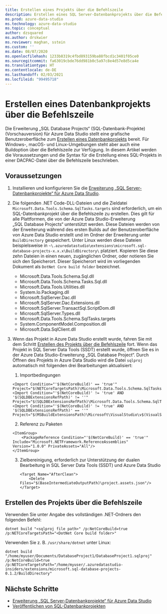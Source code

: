 ```yaml
---
title: Erstellen eines Projekts über die Befehlszeile
description: Erstellen eines SQL Server-Datenbankprojekts über die Befehlszeile
ms.prod: azure-data-studio
ms.technology: azure-data-studio
ms.topic: conceptual
author: dzsquared
ms.author: drskwier
ms.reviewer: maghan, sstein
ms.custom: ''
ms.date: 08/07/2020
ms.openlocfilehash: 1233b8319c4fbd893159ba88fbcd1c3401f05ce0
ms.sourcegitcommit: fa63019cbde76dd981b0c5a97c8e4d57e8d5ca4e
ms.translationtype: HT
ms.contentlocale: de-DE
ms.lasthandoff: 02/03/2021
ms.locfileid: "99495718"
---
```

# <a name="build-a-database-project-from-command-line"></a>Erstellen eines Datenbankprojekts über die Befehlszeile

Die Erweiterung „SQL Database Projects“ (SQL-Datenbank-Projekte) (Vorschauversion) für Azure Data Studio stellt eine grafische Benutzeroberfläche zum [Erstellen eines Datenbankprojekts](sql-database-project-extension-build.md) bereit. Für Windows-, macOS- und Linux-Umgebungen steht aber auch eine Buildoption über die Befehlszeile zur Verfügung. In diesem Artikel werden die Voraussetzungen und die Syntax für die Erstellung eines SQL-Projekts in einer DACPAC-Datei über die Befehlszeile beschrieben.

## <a name="prerequisites"></a>Voraussetzungen

1. Installieren und konfigurieren Sie die [Erweiterung „SQL Server-Datenbankprojekte“ für Azure Data Studio](sql-database-project-extension.md).

2. Die folgenden .NET Code-DLL-Dateien und die Zieldatei `Microsoft.Data.Tools.Schema.SqlTasks.targets` sind erforderlich, um ein SQL-Datenbankprojekt über die Befehlszeile zu erstellen. Dies gilt für alle Plattformen, die von der Azure Data Studio-Erweiterung „SQL Database Projects“ unterstützt werden. Diese Dateien werden von der Erweiterung während des ersten Builds auf der Benutzeroberfläche von Azure Data Studio erstellt und im Ordner der Erweiterung unter `BuildDirectory` gespeichert.  Unter Linux werden diese Dateien beispielsweise in `~\.azuredatastudio\extensions\microsoft.sql-database-projects-x.x.x\BuildDirectory\` platziert.  Kopieren Sie diese zehn Dateien in einen neuen, zugänglichen Ordner, oder notieren Sie sich den Speicherort.  Dieser Speicherort wird im vorliegenden Dokument als `DotNet Core build folder` bezeichnet.

    - Microsoft.Data.Tools.Schema.Sql.dll
    - Microsoft.Data.Tools.Schema.Tasks.Sql.dll
    - Microsoft.Data.Tools.Utilities.dll
    - System.Io.Packaging.dll
    - Microsoft.SqlServer.Dac.dll
    - Microsoft.SqlServer.Dac.Extensions.dll
    - Microsoft.SqlServer.TransactSql.ScriptDom.dll
    - Microsoft.SqlServer.Types.dll
    - Microsoft.Data.Tools.Schema.SqlTasks.targets
    - System.ComponentModel.Composition.dll
    - Microsoft.Data.SqlClient.dll

3. Wenn das Projekt in Azure Data Studio erstellt wurde, fahren Sie mit dem Schritt [Erstellen des Projekts über die Befehlszeile](#build-the-project-from-the-command-line) fort. Wenn das Projekt in SQL Server Data Tools (SSDT) erstellt wurde, öffnen Sie es in der Azure Data Studio-Erweiterung „SQL Database Project“.  Durch Öffnen des Projekts in Azure Data Studio wird die Datei `sqlproj` automatisch mit folgenden drei Bearbeitungen aktualisiert:

    1. Importbedingungen

    ```console
    <Import Condition="'$(NetCoreBuild)' == 'true'" Project="$(NETCoreTargetsPath)\Microsoft.Data.Tools.Schema.SqlTasks.targets"/> 
    <Import Condition="'$(NetCoreBuild)' != 'true' AND '$(SQLDBExtensionsRefPath)' != ''" Project="$(SQLDBExtensionsRefPath)\Microsoft.Data.Tools.Schema.SqlTasks.targets"/>
    <Import Condition="'$(NetCoreBuild)' != 'true' AND '$(SQLDBExtensionsRefPath)' == ''" Project="$(MSBuildExtensionsPath)\Microsoft\VisualStudio\v$(VisualStudioVersion)\SSDT\Microsoft.Data.Tools.Schema.SqlTasks.targets"/>
    ```

    2. Referenz zu Paketen

    ```console
    <ItemGroup>
        <PackageReference Condition="'$(NetCoreBuild)' == 'true'" Include="Microsoft.NETFramework.ReferenceAssemblies" Version="1.0.0" PrivateAssets="All"/>
    </ItemGroup>
    ```

    3. Zielbereinigung, erforderlich zur Unterstützung der dualen Bearbeitung in SQL Server Data Tools (SSDT) und Azure Data Studio

        ```console
        <Target Name="AfterClean">
            <Delete Files="$(BaseIntermediateOutputPath)\project.assets.json"/>
        </Target>
        ```

## <a name="build-the-project-from-the-command-line"></a>Erstellen des Projekts über die Befehlszeile

Verwenden Sie unter Angabe des vollständigen .NET-Ordners den folgenden Befehl:

```console
dotnet build "<sqlproj file path>" /p:NetCoreBuild=true /p:NETCoreTargetsPath="<DotNet Core build folder>"
```

Verwenden Sie z. B. `/usr/share/dotnet` unter Linux:

```console
dotnet build "/home/myuser/Documents/DatabaseProject1/DatabaseProject1.sqlproj" /p:NetCoreBuild=true /p:NETCoreTargetsPath="/home/myuser/.azuredatastudio-insiders/extensions/microsoft.sql-database-projects-0.1.2/BuildDirectory"  
```

## <a name="next-steps"></a>Nächste Schritte

- [Erweiterung „SQL Server-Datenbankprojekte“ für Azure Data Studio](sql-database-project-extension.md)
- [Veröffentlichen von SQL-Datenbankprojekten](sql-database-project-extension-build.md#publish-a-database-project)
